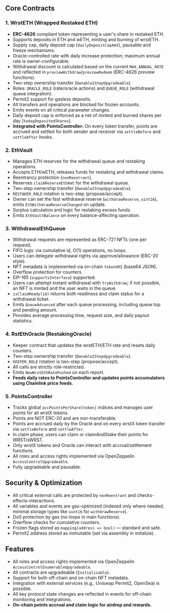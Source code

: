 ## Core Contracts

### 1. WrstETH (Wrapped Restaked ETH)
- **ERC-4626** compliant token representing a user's share in restaked ETH.
- Supports deposits in ETH and wETH, minting and burning of wrstETH.
- Supply cap, daily deposit cap (`dailyDepositCapAmt`), pausable and freeze mechanisms.
- Oracle-controlled rate with daily increase protection; maximum annual rate is owner-configurable.
- Withdrawal discount is calculated based on the current `MAX_ANNUAL_RATE` and reflected in `previewWithdraw`/`previewRedeem` (ERC-4626 preview functions).
- Two-step ownership transfer (`Ownable2StepUpgradeable`).
- Roles: `ORACLE_ROLE` (rate/oracle actions) and `QUEUE_ROLE` (withdrawal queue integration).
- Permit2 support for gasless deposits.
- All transfers and operations are blocked for frozen accounts.
- Emits events on all critical parameter changes.
- Daily deposit cap is enforced as a net of minted and burned shares per day (`todayDepositedShares`).
- **Integrated with PointsController:** On every token transfer, points are accrued and settled for both sender and receiver via `settleBefore` and `settleAfter` hooks.

### 2. EthVault
- Manages ETH reserves for the withdrawal queue and restaking operations.
- Accepts ETH/wETH, releases funds for restaking and withdrawal claims.
- Reentrancy protection (`nonReentrant`).
- Reserves `claimReserveEthAmt` for the withdrawal queue.
- Two-step ownership transfer (`Ownable2StepUpgradeable`).
- `RESTAKER_ROLE` rotation is two-step (propose/accept).
- Owner can set the fast withdrawal reserve (`withdrawReserve`, `uint16`), emits `EthWithdrawReserveChanged` on update.
- Surplus calculation and logic for restaking excess funds.
- Emits `EthVaultBalance` on every balance-affecting operation.

### 3. WithdrawalEthQueue
- Withdrawal requests are represented as ERC-721 NFTs (one per request).
- FIFO logic via cumulative id, O(1) operations, no loops.
- Users can delegate withdrawal rights via approve/allowance (ERC-20 style).
- NFT metadata is implemented via on-chain `tokenURI` (base64 JSON).
- Overflow protection for counters.
- EIP-165 (`supportsInterface`) supported.
- Users can attempt instant withdrawal with `tryWithdraw`; if not possible, an NFT is minted and the user waits in the queue.
- `isClaimReady(id)` returns both readiness and claim status for a withdrawal ticket.
- Emits `QueueAdvanced` after each queue processing, including queue top and pending amount.
- Provides average processing time, request size, and daily payout statistics.

### 4. RstEthOracle (RestakingOracle)
- Keeper contract that updates the wrstETH/ETH rate and resets daily counters.
- Two-step ownership transfer (`Ownable2StepUpgradeable`).
- `KEEPER_ROLE` rotation is two-step (propose/accept).
- All calls are strictly role-restricted.
- Emits `NewWrstEthRatePushed` on each report.
- **Feeds daily rates to PointsController and updates points accumulators using Chainlink price feeds.**

### 5. PointsController
- Tracks global `accPointsPerShare[token]` indices and manages user points for all wrstX tokens.
- Points are NOT ERC-20 and are non-transferable.
- Points are accrued daily by the Oracle and on every wrstX token transfer via `settleBefore` and `settleAfter`.
- In claim phase, users can claim or claimAndStake their points for WRST/sWRST.
- Only wrstX tokens and Oracle can interact with accrual/settlement functions.
- All roles and access rights implemented via OpenZeppelin `AccessControlUpgradeable`.
- Fully upgradeable and pausable.

## Security & Optimization

- All critical external calls are protected by `nonReentrant` and checks-effects-interactions.
- All variables and events are gas-optimized (indexed only where needed, minimal storage types like `uint16` for `withdrawReserve`).
- DoS protection by gas (no loops in main functions).
- Overflow checks for cumulative counters.
- Frozen flags stored as `mapping(address => bool)` — standard and safe.
- Permit2 address stored as immutable (set via assembly in initialize).

## Features

- All roles and access rights implemented via OpenZeppelin `AccessControlEnumerableUpgradeable`.
- All contracts are upgradeable (`Initializable`).
- Support for both off-chain and on-chain NFT metadata.
- Integration with external services (e.g., Uniswap Permit2, OpenSea) is possible.
- All key protocol state changes are reflected in events for off-chain monitoring and integrations.
- **On-chain points accrual and claim logic for airdrop and rewards.**

